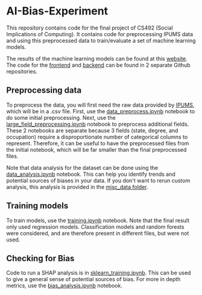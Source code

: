# AI-Bias-Experiment
This repository contains code for the final project of CS492 (Social Implications of Computing). It contains code for preprocessing IPUMS data and using this preprocessed data to train/evaluate a set of machine learning models.

The results of the machine learning models can be found at this [website](https://cs492-project-woad.vercel.app/). The code for the [frontend](https://github.com/vicswu/CS492-Project) and [backend](https://github.com/shaishav-p/cs492-inference-service) can be found in 2 separate Github repositories.

## Preprocessing data

To preprocess the data, you will first need the raw data provided by [IPUMS](https://usa.ipums.org/usa-action/), which will be in a .csv file. First, use the [data_preprocess.ipynb](https://github.com/jhargun/AI-Bias-Experiment/blob/main/models/data_preprocess.ipynb) notebook to do some initial preprocessing. Next, use the [large_field_preprocessing.ipynb](https://github.com/jhargun/AI-Bias-Experiment/blob/main/models/large_field_preprocessing.ipynb) notebook to preprocess additional fields. These 2 notebooks are separate because 3 fields (state, degree, and occupation) require a disproportionate number of categorical columns to represent. Therefore, it can be useful to have the preprocessed files from the initial notebook, which will be far smaller than the final preprocessed files.

Note that data analysis for the dataset can be done using the [data_analysis.ipynb](https://github.com/jhargun/AI-Bias-Experiment/blob/main/models/data_analysis.ipynb) notebook. This can help you identify trends and potential sources of biases in your data. If you don't want to rerun custom analysis, this analysis is provided in the [misc_data folder](https://github.com/jhargun/AI-Bias-Experiment/tree/main/models/misc_data).

## Training models

To train models, use the [training.ipynb](https://github.com/jhargun/AI-Bias-Experiment/blob/main/models/training/training.ipynb) notebook. Note that the final result only used regression models. Classification models and random forests were considered, and are therefore present in different files, but were not used.

## Checking for Bias

Code to run a SHAP analysis is in [sklearn_training.ipynb](https://github.com/jhargun/AI-Bias-Experiment/blob/main/models/training/sklearn_training.ipynb). This can be used to give a general sense of potential sources of bias. For more in depth metrics, use the [bias_analysis.ipynb](https://github.com/jhargun/AI-Bias-Experiment/blob/main/models/bias_analysis.ipynb) notebook.
